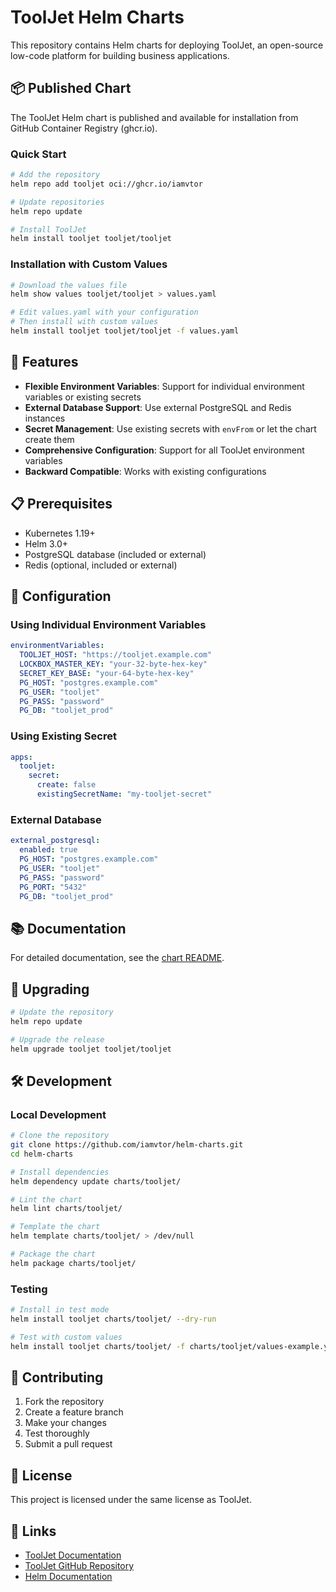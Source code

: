 # ToolJet Helm Charts

This repository contains Helm charts for deploying ToolJet, an open-source low-code platform for building business applications.

## 📦 Published Chart

The ToolJet Helm chart is published and available for installation from GitHub Container Registry (ghcr.io).

### Quick Start

```bash
# Add the repository
helm repo add tooljet oci://ghcr.io/iamvtor

# Update repositories
helm repo update

# Install ToolJet
helm install tooljet tooljet/tooljet
```

### Installation with Custom Values

```bash
# Download the values file
helm show values tooljet/tooljet > values.yaml

# Edit values.yaml with your configuration
# Then install with custom values
helm install tooljet tooljet/tooljet -f values.yaml
```

## 🚀 Features

- **Flexible Environment Variables**: Support for individual environment variables or existing secrets
- **External Database Support**: Use external PostgreSQL and Redis instances
- **Secret Management**: Use existing secrets with `envFrom` or let the chart create them
- **Comprehensive Configuration**: Support for all ToolJet environment variables
- **Backward Compatible**: Works with existing configurations

## 📋 Prerequisites

- Kubernetes 1.19+
- Helm 3.0+
- PostgreSQL database (included or external)
- Redis (optional, included or external)

## 🔧 Configuration

### Using Individual Environment Variables

```yaml
environmentVariables:
  TOOLJET_HOST: "https://tooljet.example.com"
  LOCKBOX_MASTER_KEY: "your-32-byte-hex-key"
  SECRET_KEY_BASE: "your-64-byte-hex-key"
  PG_HOST: "postgres.example.com"
  PG_USER: "tooljet"
  PG_PASS: "password"
  PG_DB: "tooljet_prod"
```

### Using Existing Secret

```yaml
apps:
  tooljet:
    secret:
      create: false
      existingSecretName: "my-tooljet-secret"
```

### External Database

```yaml
external_postgresql:
  enabled: true
  PG_HOST: "postgres.example.com"
  PG_USER: "tooljet"
  PG_PASS: "password"
  PG_PORT: "5432"
  PG_DB: "tooljet_prod"
```

## 📚 Documentation

For detailed documentation, see the [chart README](./charts/tooljet/README.md).

## 🔄 Upgrading

```bash
# Update the repository
helm repo update

# Upgrade the release
helm upgrade tooljet tooljet/tooljet
```

## 🛠️ Development

### Local Development

```bash
# Clone the repository
git clone https://github.com/iamvtor/helm-charts.git
cd helm-charts

# Install dependencies
helm dependency update charts/tooljet/

# Lint the chart
helm lint charts/tooljet/

# Template the chart
helm template charts/tooljet/ > /dev/null

# Package the chart
helm package charts/tooljet/
```

### Testing

```bash
# Install in test mode
helm install tooljet charts/tooljet/ --dry-run

# Test with custom values
helm install tooljet charts/tooljet/ -f charts/tooljet/values-example.yaml --dry-run
```

## 📝 Contributing

1. Fork the repository
2. Create a feature branch
3. Make your changes
4. Test thoroughly
5. Submit a pull request

## 📄 License

This project is licensed under the same license as ToolJet.

## 🔗 Links

- [ToolJet Documentation](https://docs.tooljet.ai/)
- [ToolJet GitHub Repository](https://github.com/ToolJet/ToolJet)
- [Helm Documentation](https://helm.sh/docs/)
